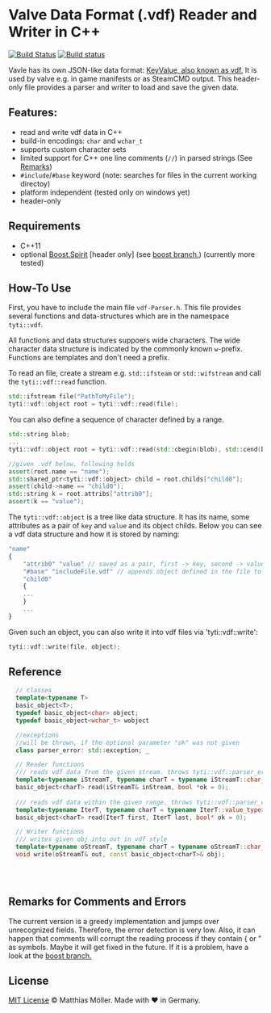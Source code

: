 # Valve Data Format (.vdf) Reader and Writer in C++
[![Build Status](https://travis-ci.org/TinyTinni/ValveFileVDF.svg?branch=master)](https://travis-ci.org/TinyTinni/ValveFileVDF)
[![Build status](https://ci.appveyor.com/api/projects/status/380441mkwkfvh4tj?svg=true)](https://ci.appveyor.com/project/TinyTinni/valvefilevdf)

Vavle has its own JSON-like data format: [KeyValue, also known as vdf.](https://developer.valvesoftware.com/wiki/KeyValues)
It is used by valve e.g. in game manifests or as SteamCMD output.
This header-only file provides a parser and writer to load and save the given data.

## Features:
- read and write vdf data in C++
- build-in encodings: `char`  and `wchar_t`
- supports custom character sets
- limited support for C++ one line comments (`//`) in parsed strings (See [Remarks](https://github.com/TinyTinni/ValveFileVDF#remarks-for-comments-and-errors))
- `#include`/`#base` keyword (note: searches for files in the current working directoy)
- platform independent (tested only on windows yet)
- header-only

## Requirements
- C++11
- optional [Boost.Spirit](http://www.boost.org/) [header only] (see [boost branch.](https://github.com/TinyTinni/ValveFileVDF/tree/boost)) (currently more tested)
 
## How-To Use
First, you have to include the main file `vdf-Parser.h`.
This file provides several functions and data-structures which are
in the namespace `tyti::vdf`.

All functions and data structures suppoers wide characters.
The wide character data structure is indicated by the commonly known `w`-prefix.
Functions are templates and don't need a prefix.

To read an file, create a stream e.g. `std::ifsteam` or `std::wifstream`
and call the `tyti::vdf::read` function.
```c++
std::ifstream file("PathToMyFile");
tyti::vdf::object root = tyti::vdf::read(file);
```
You can also define a sequence of character defined by a range.
```c++
std::string blob;
...
tyti::vdf::object root = tyti::vdf::read(std::cbegin(blob), std::cend(blob));

//given .vdf below, following holds
assert(root.name == "name");
std::shared_ptr<tyti::vdf::object> child = root.childs["child0"];
assert(child->name == "child0");
std::string k = root.attribs["attrib0"];
assert(k == "value");
```

The `tyti::vdf::object` is a tree like data structure.
It has its name, some attributes as a pair of `key` and `value`
and its object childs. Below you can see a vdf data structure and how it is stored by naming:
```javascript
"name"
{
    "attrib0" "value" // saved as a pair, first -> key, second -> value
    "#base" "includeFile.vdf" // appends object defined in the file to childs
    "child0"
    {
    ...
    }
    ...
}
```

Given such an object, you can also write it into vdf files via 'tyti::vdf::write':
```c++
tyti::vdf::write(file, object);
```

## Reference
```c++
  // classes
  template<typename T>
  basic_object<T>;
  typedef basic_object<char> object;
  typedef basic_object<wchar_t> wobject

  //exceptions
  //will be thrown, if the optional parameter "ok" was not given
  class parser_error: std::exception; _

  // Reader functions
  /// reads vdf data from the given stream. throws tyti::vdf::parser_error if ok == nullptr
  template<typename iStreamT, typename charT = typename iStreamT::char_type>
  basic_object<charT> read(iStreamT& inStream, bool *ok = 0);
  
  /// reads vdf data within the given range. throws tyti::vdf::parser_error if ok == nullptr_
  template<typename IterT, typename charT = typename IterT::value_type>
  basic_object<charT> read(IterT first, IterT last, bool* ok = 0);

  // Writer functions
  /// writes given obj into out in vdf style 
  template<typename oStreamT, typename charT = typename oStreamT::char_type>
  void write(oStreamT& out, const basic_object<charT>& obj);
  

  
```

## Remarks for Comments and Errors
The current version is a greedy implementation and jumps over unrecognized fields.
Therefore, the error detection is very low.
Also, it can happen that comments will corrupt the reading process if they contain { or " as symbols.
Maybe it will get fixed in the future.
If it is a problem, have a look at the [boost branch.](https://github.com/TinyTinni/ValveFileVDF/tree/boost)

## License

[MIT License](./LICENSE) © Matthias Möller. Made with ♥ in Germany.
